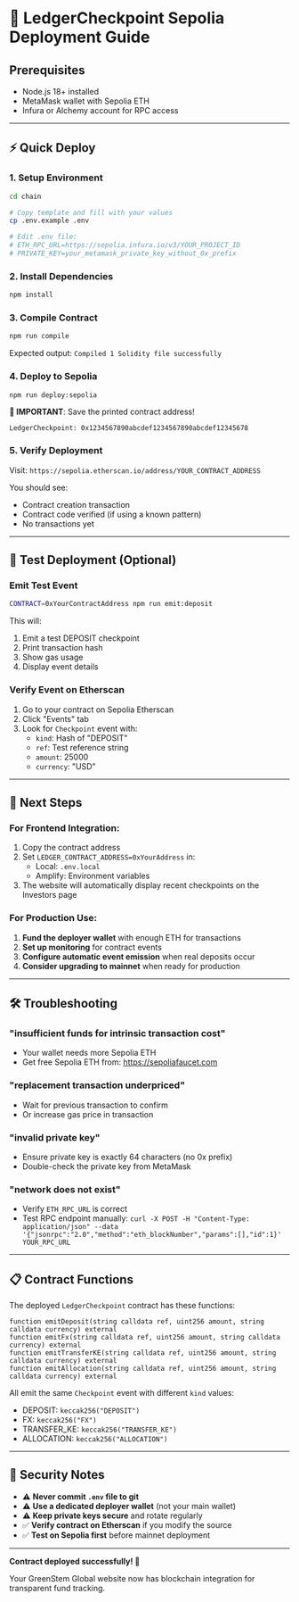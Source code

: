 # 🚀 LedgerCheckpoint Sepolia Deployment Guide

## Prerequisites
- Node.js 18+ installed
- MetaMask wallet with Sepolia ETH
- Infura or Alchemy account for RPC access

---

## ⚡ Quick Deploy

### 1. Setup Environment
```bash
cd chain

# Copy template and fill with your values
cp .env.example .env

# Edit .env file:
# ETH_RPC_URL=https://sepolia.infura.io/v3/YOUR_PROJECT_ID
# PRIVATE_KEY=your_metamask_private_key_without_0x_prefix
```

### 2. Install Dependencies
```bash
npm install
```

### 3. Compile Contract
```bash
npm run compile
```
Expected output: `Compiled 1 Solidity file successfully`

### 4. Deploy to Sepolia
```bash
npm run deploy:sepolia
```

**📝 IMPORTANT**: Save the printed contract address!
```
LedgerCheckpoint: 0x1234567890abcdef1234567890abcdef12345678
```

### 5. Verify Deployment
Visit: `https://sepolia.etherscan.io/address/YOUR_CONTRACT_ADDRESS`

You should see:
- Contract creation transaction
- Contract code verified (if using a known pattern)
- No transactions yet

---

## 🧪 Test Deployment (Optional)

### Emit Test Event
```bash
CONTRACT=0xYourContractAddress npm run emit:deposit
```

This will:
1. Emit a test DEPOSIT checkpoint
2. Print transaction hash
3. Show gas usage
4. Display event details

### Verify Event on Etherscan
1. Go to your contract on Sepolia Etherscan
2. Click "Events" tab
3. Look for `Checkpoint` event with:
   - `kind`: Hash of "DEPOSIT"
   - `ref`: Test reference string
   - `amount`: 25000
   - `currency`: "USD"

---

## 🔗 Next Steps

### For Frontend Integration:
1. Copy the contract address
2. Set `LEDGER_CONTRACT_ADDRESS=0xYourAddress` in:
   - Local: `.env.local`
   - Amplify: Environment variables
3. The website will automatically display recent checkpoints on the Investors page

### For Production Use:
1. **Fund the deployer wallet** with enough ETH for transactions
2. **Set up monitoring** for contract events
3. **Configure automatic event emission** when real deposits occur
4. **Consider upgrading to mainnet** when ready for production

---

## 🛠️ Troubleshooting

### "insufficient funds for intrinsic transaction cost"
- Your wallet needs more Sepolia ETH
- Get free Sepolia ETH from: https://sepoliafaucet.com

### "replacement transaction underpriced"
- Wait for previous transaction to confirm
- Or increase gas price in transaction

### "invalid private key"
- Ensure private key is exactly 64 characters (no 0x prefix)
- Double-check the private key from MetaMask

### "network does not exist"
- Verify `ETH_RPC_URL` is correct
- Test RPC endpoint manually: `curl -X POST -H "Content-Type: application/json" --data '{"jsonrpc":"2.0","method":"eth_blockNumber","params":[],"id":1}' YOUR_RPC_URL`

---

## 📋 Contract Functions

The deployed `LedgerCheckpoint` contract has these functions:

```solidity
function emitDeposit(string calldata ref, uint256 amount, string calldata currency) external
function emitFx(string calldata ref, uint256 amount, string calldata currency) external  
function emitTransferKE(string calldata ref, uint256 amount, string calldata currency) external
function emitAllocation(string calldata ref, uint256 amount, string calldata currency) external
```

All emit the same `Checkpoint` event with different `kind` values:
- DEPOSIT: `keccak256("DEPOSIT")`
- FX: `keccak256("FX")`
- TRANSFER_KE: `keccak256("TRANSFER_KE")`
- ALLOCATION: `keccak256("ALLOCATION")`

---

## 🔐 Security Notes

- ⚠️ **Never commit `.env` file to git**
- ⚠️ **Use a dedicated deployer wallet** (not your main wallet)
- ⚠️ **Keep private keys secure** and rotate regularly
- ✅ **Verify contract on Etherscan** if you modify the source
- ✅ **Test on Sepolia first** before mainnet deployment

---

**Contract deployed successfully! 🎉**

Your GreenStem Global website now has blockchain integration for transparent fund tracking.
